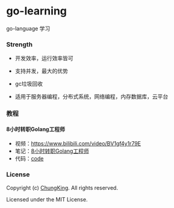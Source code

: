 # go-learning
go-language 学习

### Strength

* 开发效率，运行效率皆可

* 支持并发，最大的优势

* gc垃圾回收

* 适用于服务器编程，分布式系统，网络编程，内存数据库，云平台
### 教程

#### 8小时转职Golang工程师
* 视频：https://www.bilibili.com/video/BV1gf4y1r79E
* 笔记：[8小时转职Golang工程师](8小时转职Golang工程师)
* 代码：[code](8小时转职Golang工程师\GolangStudy)


### License

Copyright (c) [ChungKing](https://github.com/HuangCongQing). All rights reserved.

Licensed under the MIT License.


